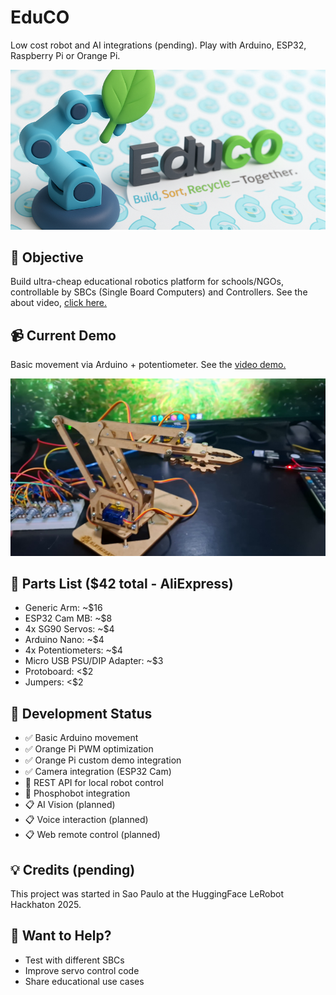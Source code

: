 # EduCO
Low cost robot and AI integrations (pending). Play with Arduino, ESP32, Raspberry Pi or Orange Pi.

![Demo](educo_2.png)

## 🎯 Objective
Build ultra-cheap educational robotics platform for schools/NGOs, controllable by SBCs (Single Board Computers) and Controllers. See the about video, [click here.](https://github.com/hugorteixeira/educo/raw/refs/heads/main/about_educo.mp4) 

## 📹 Current Demo
Basic movement via Arduino + potentiometer. See the [video demo.](https://github.com/hugorteixeira/educo/raw/refs/heads/main/demo_arduino.mp4)

![Demo](thumb.png)

## 🔧 Parts List ($42 total - AliExpress)
- Generic Arm: ~$16
- ESP32 Cam MB: ~$8
- 4x SG90 Servos: ~$4
- Arduino Nano: ~$4
- 4x Potentiometers: ~$4
- Micro USB PSU/DIP Adapter: ~$3 
- Protoboard: <$2
- Jumpers: <$2

## 🚧 Development Status
- ✅ Basic Arduino movement
- ✅ Orange Pi PWM optimization
- ✅ Orange Pi custom demo integration
- ✅ Camera integration (ESP32 Cam)
- 🔄 REST API for local robot control
- 🔄 Phosphobot integration
- 📋 AI Vision (planned)
- 📋 Voice interaction (planned)
- 📋 Web remote control (planned)

## 💡 Credits (pending)

This project was started in Sao Paulo at the HuggingFace LeRobot Hackhaton 2025.

## 🤝 Want to Help?
- Test with different SBCs
- Improve servo control code
- Share educational use cases
